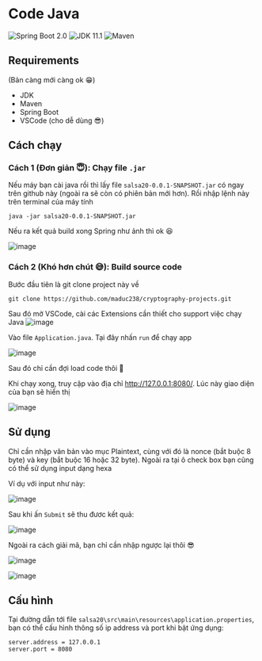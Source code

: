 # Code Java

![Spring Boot 2.0](https://img.shields.io/badge/Spring%20Boot-2.0-brightgreen.svg)
![JDK 11.1](https://img.shields.io/badge/JDK-11.1-brightgreen.svg)
![Maven](https://img.shields.io/badge/Maven-3.5.0-yellowgreen.svg)

## Requirements
(Bản càng mới càng ok :grin:)
+ JDK
+ Maven
+ Spring Boot
+ VSCode (cho dễ dùng :sunglasses:)

## Cách chạy
### Cách 1 (Đơn giản :innocent:): Chạy file `.jar`

Nếu máy bạn cài java rồi thì lấy file `salsa20-0.0.1-SNAPSHOT.jar` có ngay trên github này (ngoài ra sẽ còn có phiên bản mới hơn). Rồi nhập lệnh này trên terminal của máy tính

```
java -jar salsa20-0.0.1-SNAPSHOT.jar
```

Nếu ra kết quả build xong Spring như ảnh thì ok :satisfied:

![image](https://user-images.githubusercontent.com/95759699/200101398-935685e7-b093-456f-8aa7-8228143c3250.png)

### Cách 2 (Khó hơn chút :sweat_smile:): Build source code

Bước đầu tiên là git clone project này về
```
git clone https://github.com/maduc238/cryptography-projects.git
```

Sau đó mở VSCode, cài các Extensions cần thiết cho support việc chạy Java
![image](https://user-images.githubusercontent.com/95759699/200100167-addf631d-5c5f-402d-be08-b9fa6ba8a513.png)

Vào file `Application.java`. Tại đây nhấn `run` để chạy app

![image](https://user-images.githubusercontent.com/95759699/200100208-96336411-aff4-4407-8ce6-206d01cec371.png)

Sau đó chỉ cần đợi load code thôi :grimacing:

Khi chạy xong, truy cập vào địa chỉ http://127.0.0.1:8080/. Lúc này giao diện của bạn sẽ hiển thị

![image](https://user-images.githubusercontent.com/95759699/200100269-36c7067e-83d8-41f4-9185-d409e2b6b9b8.png)

## Sử dụng

Chỉ cần nhập văn bản vào mục Plaintext, cùng với đó là nonce (bắt buộc 8 byte) và key (bắt buộc 16 hoặc 32 byte). Ngoài ra tại ô check box bạn cũng có thể sử dụng input dạng hexa

Ví dụ với input như này: 

![image](https://user-images.githubusercontent.com/95759699/200100631-95c70b9d-e002-463a-b60a-1019cd85da7b.png)

Sau khi ấn `Submit` sẽ thu đươc kết quả:

![image](Salsa20.png)

Ngoài ra cách giải mã, bạn chỉ cần nhập ngược lại thôi :sunglasses:

![image](https://user-images.githubusercontent.com/95759699/200100648-7009cb9f-6a68-4402-8ee9-68cbbb185977.png)

![image](https://user-images.githubusercontent.com/95759699/200100654-a4e6f295-15fe-4cea-9cc4-9217e42fa9cf.png)

## Cấu hình

Tại đường dẫn tới file `salsa20\src\main\resources\application.properties`, bạn có thể cấu hình thông số ip address và port khi bật ứng dụng:

```
server.address = 127.0.0.1
server.port = 8080
```
